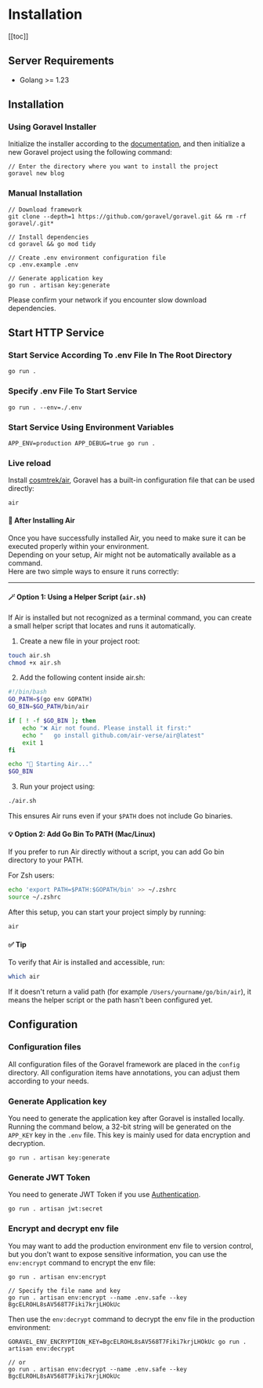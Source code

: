 # Installation

[[toc]]

## Server Requirements

- Golang >= 1.23

## Installation

### Using Goravel Installer

Initialize the installer according to the [documentation](https://github.com/goravel/installer), and then initialize a new Goravel project using the following command:

```shell
// Enter the directory where you want to install the project
goravel new blog
```

### Manual Installation

```shell
// Download framework
git clone --depth=1 https://github.com/goravel/goravel.git && rm -rf goravel/.git*

// Install dependencies
cd goravel && go mod tidy

// Create .env environment configuration file
cp .env.example .env

// Generate application key
go run . artisan key:generate
```

Please confirm your network if you encounter slow download dependencies.

## Start HTTP Service

### Start Service According To .env File In The Root Directory

```shell
go run .
```

### Specify .env File To Start Service

```shell
go run . --env=./.env
```

### Start Service Using Environment Variables

```shell
APP_ENV=production APP_DEBUG=true go run .
```

### Live reload

Install [cosmtrek/air](https://github.com/cosmtrek/air), Goravel has a built-in configuration file that can be used directly:

```
air
```

#### 🧰 After Installing Air

Once you have successfully installed Air, you need to make sure it can be executed properly within your environment.  
Depending on your setup, Air might not be automatically available as a command.  
Here are two simple ways to ensure it runs correctly:

---

#### 🪄 Option 1: Using a Helper Script (`air.sh`)

If Air is installed but not recognized as a terminal command, you can create a small helper script that locates and runs it automatically.

1. Create a new file in your project root:
```bash
touch air.sh
chmod +x air.sh
```

2. Add the following content inside air.sh:

```bash
#!/bin/bash
GO_PATH=$(go env GOPATH)
GO_BIN=$GO_PATH/bin/air

if [ ! -f $GO_BIN ]; then
    echo "❌ Air not found. Please install it first:"
    echo "   go install github.com/air-verse/air@latest"
    exit 1
fi

echo "🚀 Starting Air..."
$GO_BIN
```

3. Run your project using:

```bash
./air.sh
```

This ensures Air runs even if your `$PATH` does not include Go binaries.

#### 💡 Option 2: Add Go Bin To PATH (Mac/Linux)

If you prefer to run Air directly without a script, you can add Go bin directory to your PATH.

For Zsh users:

```bash
echo 'export PATH=$PATH:$GOPATH/bin' >> ~/.zshrc
source ~/.zshrc
```

After this setup, you can start your project simply by running:

```bash
air
```

#### ✅ Tip

To verify that Air is installed and accessible, run:

```bash
which air
```

If it doesn't return a valid path (for example `/Users/yourname/go/bin/air`), it means the helper script or the path hasn't been configured yet.

## Configuration

### Configuration files

All configuration files of the Goravel framework are placed in the `config` directory. All configuration items have annotations, you can adjust them according to your needs.

### Generate Application key

You need to generate the application key after Goravel is installed locally. Running the command below, a 32-bit string will be generated on the `APP_KEY` key in the `.env` file. This key is mainly used for data encryption and decryption.

```shell
go run . artisan key:generate
```

### Generate JWT Token

You need to generate JWT Token if you use [Authentication](../security/authentication.md).

```shell
go run . artisan jwt:secret
```

### Encrypt and decrypt env file

You may want to add the production environment env file to version control, but you don't want to expose sensitive information, you can use the `env:encrypt` command to encrypt the env file:

```shell
go run . artisan env:encrypt

// Specify the file name and key
go run . artisan env:encrypt --name .env.safe --key BgcELROHL8sAV568T7Fiki7krjLHOkUc
```

Then use the `env:decrypt` command to decrypt the env file in the production environment:

```shell
GORAVEL_ENV_ENCRYPTION_KEY=BgcELROHL8sAV568T7Fiki7krjLHOkUc go run . artisan env:decrypt

// or
go run . artisan env:decrypt --name .env.safe --key BgcELROHL8sAV568T7Fiki7krjLHOkUc
```
